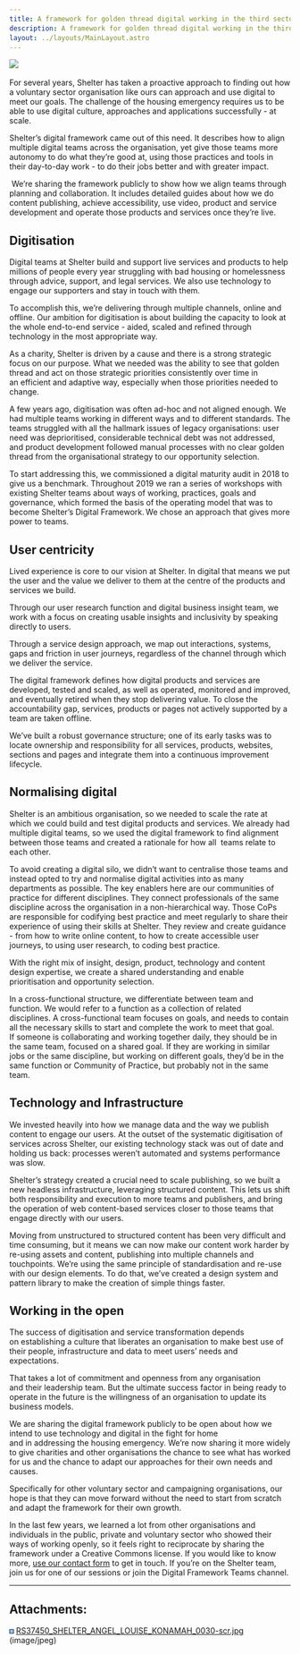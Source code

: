 ```yaml
---
title: A framework for golden thread digital working in the third sector
description: A framework for golden thread digital working in the third sector
layout: ../layouts/MainLayout.astro
---
```


![](attachments/890273795/890535942.jpg)

For several years, Shelter has taken a proactive approach to finding out how a voluntary sector organisation like ours can approach and use digital to meet our goals. The challenge of the housing emergency requires us to be able to use digital culture, approaches and applications successfully - at scale.  

Shelter’s digital framework came out of this need. It describes how to align multiple digital teams across the organisation, yet give those teams more autonomy to do what they’re good at, using those practices and tools in their day-to-day work - to do their jobs better and with greater impact.    

 We’re sharing the framework publicly to show how we align teams through planning and collaboration. It includes detailed guides about how we do content publishing, achieve accessibility, use video, product and service development and operate those products and services once they’re live. 

Digitisation 
-------------

Digital teams at Shelter build and support live services and products to help millions of people every year struggling with bad housing or homelessness through advice, support, and legal services. We also use technology to engage our supporters and stay in touch with them.  

To accomplish this, we’re delivering through multiple channels, online and offline. Our ambition for digitisation is about building the capacity to look at the whole end-to-end service - aided, scaled and refined through technology in the most appropriate way. 

As a charity, Shelter is driven by a cause and there is a strong strategic focus on our purpose. What we needed was the ability to see that golden thread and act on those strategic priorities consistently over time in an efficient and adaptive way, especially when those priorities needed to change.  

A few years ago, digitisation was often ad-hoc and not aligned enough. We had multiple teams working in different ways and to different standards. The teams struggled with all the hallmark issues of legacy organisations: user need was deprioritised, considerable technical debt was not addressed, and product development followed manual processes with no clear golden thread from the organisational strategy to our opportunity selection.  

To start addressing this, we commissioned a digital maturity audit in 2018 to give us a benchmark. Throughout 2019 we ran a series of workshops with existing Shelter teams about ways of working, practices, goals and governance, which formed the basis of the operating model that was to become Shelter’s Digital Framework. We chose an approach that gives more power to teams.  

User centricity 
----------------

Lived experience is core to our vision at Shelter. In digital that means we put the user and the value we deliver to them at the centre of the products and services we build.  

Through our user research function and digital business insight team, we work with a focus on creating usable insights and inclusivity by speaking directly to users.  

Through a service design approach, we map out interactions, systems, gaps and friction in user journeys, regardless of the channel through which we deliver the service.  

The digital framework defines how digital products and services are developed, tested and scaled, as well as operated, monitored and improved, and eventually retired when they stop delivering value. To close the accountability gap, services, products or pages not actively supported by a team are taken offline.  

We’ve built a robust governance structure; one of its early tasks was to locate ownership and responsibility for all services, products, websites, sections and pages and integrate them into a continuous improvement lifecycle.  

Normalising digital 
--------------------

Shelter is an ambitious organisation, so we needed to scale the rate at which we could build and test digital products and services. We already had multiple digital teams, so we used the digital framework to find alignment between those teams and created a rationale for how all  teams relate to each other.  

To avoid creating a digital silo, we didn’t want to centralise those teams and instead opted to try and normalise digital activities into as many departments as possible. The key enablers here are our communities of practice for different disciplines. They connect professionals of the same discipline across the organisation in a non-hierarchical way. Those CoPs are responsible for codifying best practice and meet regularly to share their experience of using their skills at Shelter. They review and create guidance - from how to write online content, to how to create accessible user journeys, to using user research, to coding best practice.   

With the right mix of insight, design, product, technology and content design expertise, we create a shared understanding and enable prioritisation and opportunity selection.  

In a cross-functional structure, we differentiate between team and function. We would refer to a function as a collection of related disciplines. A cross-functional team focuses on goals, and needs to contain all the necessary skills to start and complete the work to meet that goal. If someone is collaborating and working together daily, they should be in the same team, focused on a shared goal. If they are working in similar jobs or the same discipline, but working on different goals, they’d be in the same function or Community of Practice, but probably not in the same team.  

Technology and Infrastructure 
------------------------------

We invested heavily into how we manage data and the way we publish content to engage our users. At the outset of the systematic digitisation of services across Shelter, our existing technology stack was out of date and holding us back: processes weren’t automated and systems performance was slow.  

Shelter’s strategy created a crucial need to scale publishing, so we built a new headless infrastructure, leveraging structured content. This lets us shift both responsibility and execution to more teams and publishers, and bring the operation of web content-based services closer to those teams that engage directly with our users. 

Moving from unstructured to structured content has been very difficult and time consuming, but it means we can now make our content work harder by re-using assets and content, publishing into multiple channels and touchpoints. We’re using the same principle of standardisation and re-use with our design elements. To do that, we’ve created a design system and pattern library to make the creation of simple things faster.  

Working in the open 
--------------------

The success of digitisation and service transformation depends on establishing a culture that liberates an organisation to make best use of their people, infrastructure and data to meet users’ needs and expectations. 

That takes a lot of commitment and openness from any organisation and their leadership team. But the ultimate success factor in being ready to operate in the future is the willingness of an organisation to update its business models. 

We are sharing the digital framework publicly to be open about how we intend to use technology and digital in the fight for home and in addressing the housing emergency. We’re now sharing it more widely to give charities and other organisations the chance to see what has worked for us and the chance to adapt our approaches for their own needs and causes. 

Specifically for other voluntary sector and campaigning organisations, our hope is that they can move forward without the need to start from scratch and adapt the framework for their own growth. 

In the last few years, we learned a lot from other organisations and individuals in the public, private and voluntary sector who showed their ways of working openly, so it feels right to reciprocate by sharing the framework under a Creative Commons license. If you would like to know more, [use our contact form](https://england.shelter.org.uk/contact_us_about_the_digital_framework) to get in touch. If you’re on the Shelter team, join us for one of our sessions or join the Digital Framework Teams channel.

* * *

Attachments:
------------

![](images/icons/bullet_blue.gif) [RS37450\_SHELTER\_ANGEL\_LOUISE\_KONAMAH\_0030-scr.jpg](attachments/890273795/890535942.jpg) (image/jpeg)
